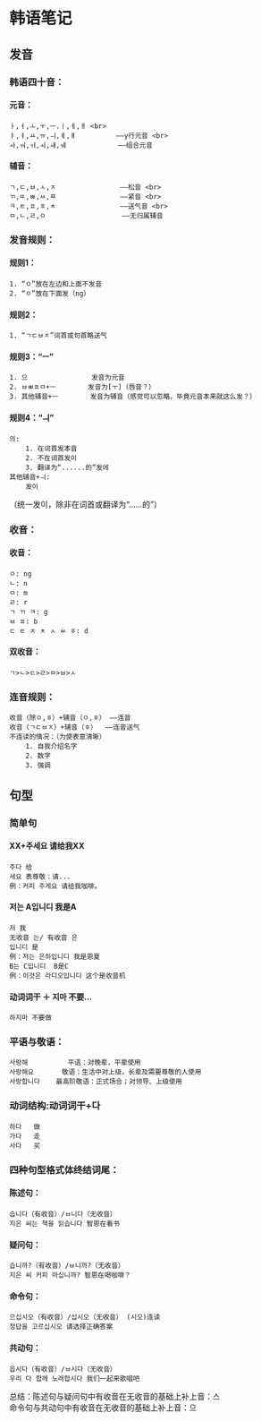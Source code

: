 # 韩语笔记
## 发音
### 韩语四十音：
#### 元音：
    ㅏ,ㅓ,ㅗ,ㅜ,ㅡ.ㅣ,ㅔ,ㅐ <br>
    ㅑ,ㅕ,ㅛ,ㅠ,ㅢ,ㅖ,ㅒ          ——y行元音 <br>
    ㅘ,ㅝ,ㅟ,ㅚ,ㅙ,ㅞ             ——组合元音
#### 辅音：
    ㄱ,ㄷ,ㅂ,ㅅ,ㅈ                ——松音 <br>
    ㄲ,ㄸ,ㅃ,ㅆ,ㅉ                ——紧音 <br>
    ㅋ,ㅌ,ㅍ,ㅎ,ㅊ                ——送气音 <br>
    ㅁ,ㄴ,ㄹ,ㅇ                   ——无归属辅音
### 发音规则：
#### 规则1：
    1. “ㅇ”放在左边和上面不发音
    2. “ㅇ”放在下面发（ng）
#### 规则2：
    1. “ㄱㄷㅂㅈ”词首或句首略送气
#### 规则3：“ㅡ”
    1. 으                发音为元音
    2. ㅂㅃㅍㅁ+ㅡ        发音为[ㅜ]（唇音？）
    3. 其他辅音+ㅡ        发音为辅音（感觉可以忽略，毕竟元音本来就这么发？）
#### 规则4：“ㅢ”
    의:
        1. 在词首发本音
        2. 不在词首发이
        3. 翻译为“......的”发에
    其他辅音+ㅢ:
        发이

（统一发이，除非在词首或翻译为“......的”）

### 收音：
#### 收音：
    ㅇ: ng
    ㄴ: n
    ㅁ: m
    ㄹ: r
    ㄱ ㄲ ㅋ: g
    ㅂ ㅍ: b
    ㄷ ㅌ ㅈ ㅊ ㅅ ㅆ ㅎ: d
#### 双收音：
    ㄱ>ㄴ>ㄷ>ㄹ>ㅁ>ㅂ>ㅅ

### 连音规则：
    收音（除ㅇ,ㅎ）+辅音（ㅇ,ㅎ） ——连音
    收音（ㄱㄷㅂㅈ）+辅音（ㅎ）  ——连音送气
    不连读的情况：（为使表意清晰）
        1. 自我介绍名字
        2. 数字
        3. 强调

## 句型

### 简单句
#### XX+주세요 请给我XX
    주다 给
    세요 表尊敬：请...
    例：커피 주게요 请给我咖啡。

#### 저는 A입니디 我是A 
    저 我
    无收音 는/ 有收音 은
    입니디 是
    例：저는 은하입니디 我是恩夏
    B는 C입니디  B是C
    例：이것은 라디오입니디 这个是收音机

#### 动词词干 ＋ 지마  不要...
    하지마 不要做

### 平语与敬语：
    사랑해          平语：对晚辈，平辈使用
    사랑해요       敬语：生活中对上级，长辈及需要尊敬的人使用
    사랑합니다    最高阶敬语：正式场合；对领导、上级使用

### 动词结构:动词词干+다
    하다   做
    가다   走
    사다   买

### 四种句型格式体终结词尾：
#### 陈述句：
    습니다（有收音）/ㅂ니다（无收音）
    지은 씨는 책을 읽습니다 智恩在看书

#### 疑问句：
    습니까?（有收音）/ㅂ니까?（无收音）
    지은 씨 커피 마십니까? 智恩在喝咖啡？

#### 命令句：
    으십시오（有收音）/십시오（无收音） (시오)连读
    정답을 고르십시오 请选择正确答案

#### 共动句：
    읍시다（有收音）/ㅂ시다（无收音）
    우리 다 합께 노래합시다 我们一起来歌唱吧

总结：陈述句与疑问句中有收音在无收音的基础上补上音：스 <br>
命令句与共动句中有收音在无收音的基础上补上音：으
